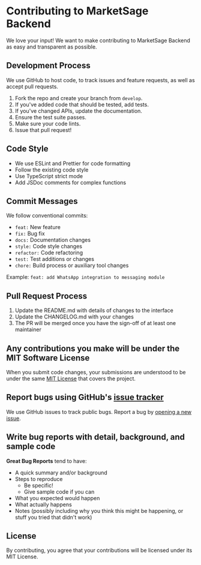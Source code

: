 # Contributing to MarketSage Backend

We love your input! We want to make contributing to MarketSage Backend as easy and transparent as possible.

## Development Process

We use GitHub to host code, to track issues and feature requests, as well as accept pull requests.

1. Fork the repo and create your branch from `develop`.
2. If you've added code that should be tested, add tests.
3. If you've changed APIs, update the documentation.
4. Ensure the test suite passes.
5. Make sure your code lints.
6. Issue that pull request!

## Code Style

- We use ESLint and Prettier for code formatting
- Follow the existing code style
- Use TypeScript strict mode
- Add JSDoc comments for complex functions

## Commit Messages

We follow conventional commits:

- `feat:` New feature
- `fix:` Bug fix
- `docs:` Documentation changes
- `style:` Code style changes
- `refactor:` Code refactoring
- `test:` Test additions or changes
- `chore:` Build process or auxiliary tool changes

Example: `feat: add WhatsApp integration to messaging module`

## Pull Request Process

1. Update the README.md with details of changes to the interface
2. Update the CHANGELOG.md with your changes
3. The PR will be merged once you have the sign-off of at least one maintainer

## Any contributions you make will be under the MIT Software License

When you submit code changes, your submissions are understood to be under the same [MIT License](http://choosealicense.com/licenses/mit/) that covers the project.

## Report bugs using GitHub's [issue tracker](https://github.com/Supreme070/marketsage-BE/issues)

We use GitHub issues to track public bugs. Report a bug by [opening a new issue](https://github.com/Supreme070/marketsage-BE/issues/new).

## Write bug reports with detail, background, and sample code

**Great Bug Reports** tend to have:

- A quick summary and/or background
- Steps to reproduce
  - Be specific!
  - Give sample code if you can
- What you expected would happen
- What actually happens
- Notes (possibly including why you think this might be happening, or stuff you tried that didn't work)

## License

By contributing, you agree that your contributions will be licensed under its MIT License.